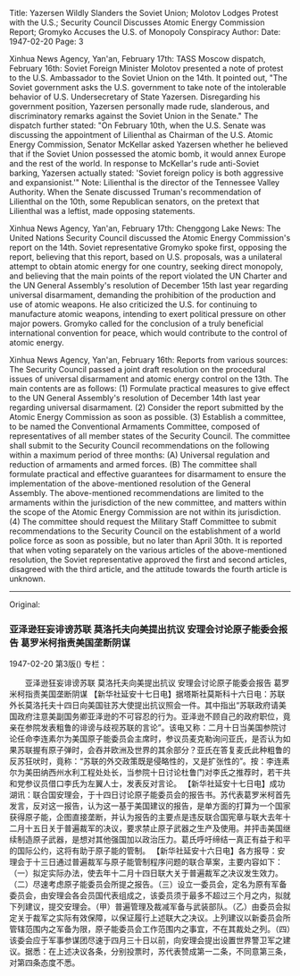 Title: Yazersen Wildly Slanders the Soviet Union; Molotov Lodges Protest with the U.S.; Security Council Discusses Atomic Energy Commission Report; Gromyko Accuses the U.S. of Monopoly Conspiracy
Author:
Date: 1947-02-20
Page: 3

Xinhua News Agency, Yan'an, February 17th: TASS Moscow dispatch, February 16th: Soviet Foreign Minister Molotov presented a note of protest to the U.S. Ambassador to the Soviet Union on the 14th. It pointed out, "The Soviet government asks the U.S. government to take note of the intolerable behavior of U.S. Undersecretary of State Yazersen. Disregarding his government position, Yazersen personally made rude, slanderous, and discriminatory remarks against the Soviet Union in the Senate." The dispatch further stated: "On February 10th, when the U.S. Senate was discussing the appointment of Lilienthal as Chairman of the U.S. Atomic Energy Commission, Senator McKellar asked Yazersen whether he believed that if the Soviet Union possessed the atomic bomb, it would annex Europe and the rest of the world. In response to McKellar's rude anti-Soviet barking, Yazersen actually stated: 'Soviet foreign policy is both aggressive and expansionist.'" Note: Lilienthal is the director of the Tennessee Valley Authority. When the Senate discussed Truman's recommendation of Lilienthal on the 10th, some Republican senators, on the pretext that Lilienthal was a leftist, made opposing statements.

Xinhua News Agency, Yan'an, February 17th: Chenggong Lake News: The United Nations Security Council discussed the Atomic Energy Commission's report on the 14th. Soviet representative Gromyko spoke first, opposing the report, believing that this report, based on U.S. proposals, was a unilateral attempt to obtain atomic energy for one country, seeking direct monopoly, and believing that the main points of the report violated the UN Charter and the UN General Assembly's resolution of December 15th last year regarding universal disarmament, demanding the prohibition of the production and use of atomic weapons. He also criticized the U.S. for continuing to manufacture atomic weapons, intending to exert political pressure on other major powers. Gromyko called for the conclusion of a truly beneficial international convention for peace, which would contribute to the control of atomic energy.

Xinhua News Agency, Yan'an, February 16th: Reports from various sources: The Security Council passed a joint draft resolution on the procedural issues of universal disarmament and atomic energy control on the 13th. The main contents are as follows: (1) Formulate practical measures to give effect to the UN General Assembly's resolution of December 14th last year regarding universal disarmament. (2) Consider the report submitted by the Atomic Energy Commission as soon as possible. (3) Establish a committee, to be named the Conventional Armaments Committee, composed of representatives of all member states of the Security Council. The committee shall submit to the Security Council recommendations on the following within a maximum period of three months: (A) Universal regulation and reduction of armaments and armed forces. (B) The committee shall formulate practical and effective guarantees for disarmament to ensure the implementation of the above-mentioned resolution of the General Assembly. The above-mentioned recommendations are limited to the armaments within the jurisdiction of the new committee, and matters within the scope of the Atomic Energy Commission are not within its jurisdiction. (4) The committee should request the Military Staff Committee to submit recommendations to the Security Council on the establishment of a world police force as soon as possible, but no later than April 30th. It is reported that when voting separately on the various articles of the above-mentioned resolution, the Soviet representative approved the first and second articles, disagreed with the third article, and the attitude towards the fourth article is unknown.



<hr /> 

Original: 


### 亚泽逊狂妄诽谤苏联  莫洛托夫向美提出抗议  安理会讨论原子能委会报告  葛罗米柯指责美国垄断阴谋

1947-02-20
第3版()
专栏：

　　亚泽逊狂妄诽谤苏联
    莫洛托夫向美提出抗议
    安理会讨论原子能委会报告
    葛罗米柯指责美国垄断阴谋
    【新华社延安十七日电】据塔斯社莫斯科十六日电：苏联外长莫洛托夫十四日向美国驻苏大使提出抗议照会一件。其中指出“苏联政府请美国政府注意美副国务卿亚泽逊的不可容忍的行为。亚泽逊不顾自己的政府职位，竟亲在参院发表粗鲁的诽谤与歧视苏联的言论”。该电又称：二月十日当美国参院讨论任命李连素尔为美国原子能委员会主席时，参议员麦克勒询问亚氏，是否认为如果苏联握有原子弹时，会吞并欧洲及世界的其余部分？亚氏在答复麦氏此种粗鲁的反苏狂吠时，竟称：“苏联的外交政策既是侵略性的，又是扩张性的”。按：李连素尔为美田纳西州水利工程处处长，当参院十日讨论杜鲁门对李氏之推荐时，若干共和党参议员借口李氏为左翼人士，发表反对言论。
    【新华社延安十七日电】成功湖讯：联合国安理会，于十四日讨论原子能委员会的报告书。苏代表葛罗米柯首先发言，反对这一报告，认为这一基于美国建议的报告，是单方面的打算为一个国家获得原子能，企图直接垄断，并认为报告的主要点是违反联合国宪章与联大去年十二月十五日关于普遍裁军的决议，要求禁止原子武器之生产及使用。并抨击美国继续制造原子武器，是想对其他强国加以政治压力。葛氏呼吁缔结一真正有益于和平的国际公约，这将有助于原子能的管制。
    【新华社延安十六日电】各方报导：安理会于十三日通过普遍裁军与原子能管制程序问题的联合草案，主要内容如下：（一）拟定实际办法，使去年十二月十四日联大关于普遍裁军之决议发生效力。（二）尽速考虑原子能委员会所提之报告。（三）设立一委员会，定名为原有军备委员会，由安理会各会员国代表组成之，该委员须于最多不超过三个月之内，拟就下列建议，提交安理会。（甲）普遍管理及裁减军备与武装部队。（乙）由委员会拟定关于裁军之实际有效保障，以保证履行上述联大之决议。上列建议以新委员会所管辖范围内之军备为限，原子能委员会工作范围内之事宜，不在其裁处之列。（四）该委会应于军事参谋团尽速于四月三十日以前，向安理会提出设置世界警卫军之建议。据悉：在上述决议各条，分别投票时，苏代表赞成第一二条，不同意第三条，对第四条态度不悉。

